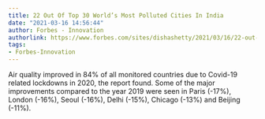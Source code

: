 ```yaml
---
title: 22 Out Of Top 30 World’s Most Polluted Cities In India
date: "2021-03-16 14:56:44"
author: Forbes - Innovation
authorlink: https://www.forbes.com/sites/dishashetty/2021/03/16/22-out-of-top-30-worlds-most-polluted-cities-in-india/
tags:
- Forbes-Innovation
---
```

Air quality improved in 84% of all monitored countries due to Covid-19 related lockdowns in 2020, the report found. Some of the major improvements compared to the year 2019 were seen in Paris (-17%), London (-16%), Seoul (-16%), Delhi (-15%), Chicago (-13%) and Beijing (-11%).